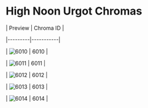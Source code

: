# High Noon Urgot Chromas


| Preview | Chroma ID |

|---------|-----------|

| ![6010](https://raw.communitydragon.org/latest/plugins/rcp-be-lol-game-data/global/default/v1/champion-chroma-images/6/6010.png) | 6010 |

| ![6011](https://raw.communitydragon.org/latest/plugins/rcp-be-lol-game-data/global/default/v1/champion-chroma-images/6/6011.png) | 6011 |

| ![6012](https://raw.communitydragon.org/latest/plugins/rcp-be-lol-game-data/global/default/v1/champion-chroma-images/6/6012.png) | 6012 |

| ![6013](https://raw.communitydragon.org/latest/plugins/rcp-be-lol-game-data/global/default/v1/champion-chroma-images/6/6013.png) | 6013 |

| ![6014](https://raw.communitydragon.org/latest/plugins/rcp-be-lol-game-data/global/default/v1/champion-chroma-images/6/6014.png) | 6014 |
